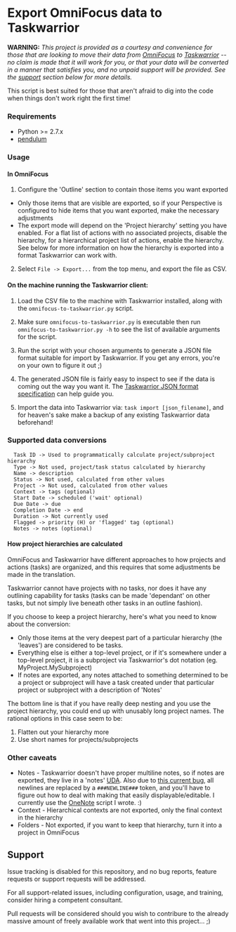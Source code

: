 # Export OmniFocus data to Taskwarrior

**WARNING:** *This project is provided as a courtesy and convenience for those
that are looking to move their data from
[OmniFocus](https://www.omnigroup.com/omnifocus) to
[Taskwarrior](https://taskwarrior.org) -- no claim is made that it will work
for you, or that your data will be converted in a manner that satisfies you,
and no unpaid support will be provided. See the [support](#support) section
below for more details.*

This script is best suited for those that aren't afraid to dig into the code
when things don't work right the first time!

### Requirements

 * Python >= 2.7.x
 * [pendulum](https://pendulum.eustace.io/)

### Usage

#### In OmniFocus

 1. Configure the 'Outline' section to contain those items you want exported
   * Only those items that are visible are exported, so if your Perspective is
     configured to hide items that you want exported, make the necessary
     adjustments
   * The export mode will depend on the 'Project hierarchy' setting you have
     enabled. For a flat list of actions with no associated projects, disable
     the hierarchy, for a hierarchical project list of actions, enable the
     hierarchy. See below for more information on how the hierarchy is exported
     into a format Taskwarrior can work with.

 2. Select ```File -> Export...``` from the top menu, and export the file as
    CSV.

#### On the machine running the Taskwarrior client:

 1. Load the CSV file to the machine with Taskwarrior installed, along with the
    ```omnifocus-to-taskwarrior.py``` script.

 2. Make sure ```omnifocus-to-taskwarrior.py``` is executable then run
    ```omnifocus-to-taskwarrior.py -h``` to see the list of available arguments
    for the script.

 3. Run the script with your chosen arguments to generate a JSON file format
    suitable for import by Taskwarrior. If you get any errors, you're on your
    own to figure it out ;)

 4. The generated JSON file is fairly easy to inspect to see if the data is
    coming out the way you want it. The
    [Taskwarrior JSON format specification](https://taskwarrior.org/docs/design/task.html)
    can help guide you.

 5. Import the data into Taskwarrior via: ```task import [json_filename]```,
    and for heaven's sake make a backup of any existing Taskwarrior data
    beforehand!

### Supported data conversions

```
  Task ID -> Used to programmatically calculate project/subproject hierarchy
  Type -> Not used, project/task status calculated by hierarchy
  Name -> description
  Status -> Not used, calculated from other values
  Project -> Not used, calculated from other values
  Context -> tags (optional)
  Start Date -> scheduled ('wait' optional)
  Due Date -> due
  Completion Date -> end
  Duration -> Not currently used
  Flagged -> priority (H) or 'flagged' tag (optional)
  Notes -> notes (optional)
```

#### How project hierarchies are calculated

OmniFocus and Taskwarrior have different approaches to how projects and
actions (tasks) are organized, and this requires that some adjustments
be made in the translation.

Taskwarrior cannot have projects with no tasks, nor does it have any
outlining capability for tasks (tasks can be made 'dependant' on other tasks,
but not simply live beneath other tasks in an outline fashion).

If you choose to keep a project hierarchy, here's what you need to know about
the conversion:

 * Only those items at the very deepest part of a particular hierarchy (the
   'leaves') are considered to be tasks.
 * Everything else is either a top-level project, or if it's somewhere under
   a top-level project, it is a subproject via Taskwarrior's dot notation
   (eg. MyProject.MySubproject)
 * If notes are exported, any notes attached to something determined to be a
   project or subproject will have a task created under that particular project
   or subproject with a description of 'Notes'

The bottom line is that if you have really deep nesting and you use the
project hierarchy, you could end up with unusably long project names. The
rational options in this case seem to be:

 1. Flatten out your hierarchy more
 2. Use short names for projects/subprojects

### Other caveats

 * Notes - Taskwarrior doesn't have proper multiline notes, so if notes are exported,
   they live in a 'notes' [UDA](https://taskwarrior.org/docs/udas.html). Also due to
   [this current bug](https://github.com/GothenburgBitFactory/taskwarrior/issues/2107),
   all newlines are replaced by a ```###NEWLINE###``` token, and you'll have to figure
   out how to deal with making that easily displayable/editable. I currently use the
   [OneNote](https://github.com/thehunmonkgroup/onenote) script I wrote. :)
 * Context - Hierarchical contexts are not exported, only the final context in the hierarchy
 * Folders - Not exported, if you want to keep that hierarchy, turn it into a project
   in OmniFocus

## Support

Issue tracking is disabled for this repository, and no bug reports, feature
requests or support requests will be addressed.

For all support-related issues, including configuration, usage, and
training, consider hiring a competent consultant.

Pull requests will be considered should you wish to contribure to the already massive amount of freely available work that went into this project... ;)
